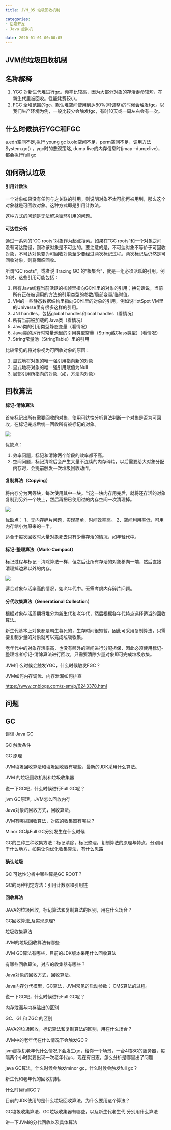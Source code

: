 ```yaml
---
title: JVM_05 垃圾回收机制

categories:
- 后端开发
- Java 虚拟机

date: 2020-01-01 00:00:05
---
```


## JVM的垃圾回收机制

## 名称解释
1. YGC 对新生代堆进行gc。频率比较高，因为大部分对象的存活寿命较短，在新生代里被回收。性能耗费较小。
1. FGC 全堆范围的gc。默认堆空间使用到达80%(可调整)的时候会触发fgc。以我们生产环境为例，一般比较少会触发fgc，有时10天或一周左右会有一次。

## 什么时候执行YGC和FGC
a.edn空间不足,执行 young gc
b.old空间不足，perm空间不足，调用方法System.gc() ，ygc时的悲观策略, dump live的内存信息时(jmap –dump:live)，都会执行full gc



## 如何确认垃圾
#### 引用计数法
一个对象如果没有任何与之关联的引用，则说明对象不太可能再被用到，那么这个对象就是可回收对象。这种方式即是引用计数法。

这种方式的问题是无法解决循环引用的问题。

#### 可达性分析
通过一系列的“GC roots”对象作为起点搜索。如果在“GC roots”和一个对象之间没有可达路径，则称该对象是不可达的。要注意的是，不可达对象不等价于可回收对象，不可达对象变为可回收对象至少要经过两次标记过程。两次标记后仍然是可回收对象，则将面临回收。

所谓“GC roots”，或者说 Tracing GC 的“根集合”，就是一组必须活跃的引用。例如说，这些引用可能包括：
1. 所有Java线程当前活跃的栈帧里指向GC堆里的对象的引用；换句话说，当前所有正在被调用的方法的引用类型的参数/局部变量/临时值。
1. VM的一些静态数据结构里指向GC堆里的对象的引用，例如说HotSpot VM里的Universe里有很多这样的引用。
1. JNI handles，包括global handles和local handles（看情况）
1. 所有当前被加载的Java类（看情况）
1. Java类的引用类型静态变量（看情况）
1. Java类的运行时常量池里的引用类型常量（String或Class类型）（看情况）
1. String常量池（StringTable）里的引用

比较常见的将对象视为可回收对象的原因：
1. 显式地将对象的唯一强引用指向新的对象
1. 显式地将对象的唯一强引用赋值为Null
1. 局部引用所指向的对象（如，方法内对象）

## 回收算法

#### 标记-清除算法
首先标记出所有需要回收的对象，使用可达性分析算法判断一个对象是否为可回收，在标记完成后统一回收所有被标记的对象。

![](https://images2015.cnblogs.com/blog/568153/201707/568153-20170713133044525-1749754709.png)

优缺点：
1. 效率问题，标记和清除两个阶段的效率都不高。
1. 空间问题，标记清除后会产生大量不连续的内存碎片，以后需要给大对象分配内存时，会提前触发一次垃圾回收动作。

#### 复制算法（Copying）
将内存分为两等块，每次使用其中一块。当这一块内存用完后，就将还存活的对象复制到另外一个块上，然后再把已使用过的内存空间一次清理掉。

![](https://images2015.cnblogs.com/blog/568153/201707/568153-20170713133054775-540568584.png)

优缺点：
1、无内存碎片问题，实现简单，时间效率高。
2、空间利用率低，可用内存缩小为原来的一半。

适合于每次回收时大量对象死去只有少量存活的情况，如年轻代中。

#### 标记-整理算法（Mark-Compact）
标记过程与标记 - 清除算法一样，但之后让所有存活的对象移向一端，然后直接清理掉边界以外的内存。

![](https://images2015.cnblogs.com/blog/568153/201707/568153-20170713133101400-240030919.png)

适合对象存活率高的情况，如老年代中。无需考虑内存碎片问题。

#### 分代收集算法（Generational Collection）
根据对象存活周期将堆分为新生代和老年代，然后根据各年代特点选择适当的回收算法。

新生代基本上对象都是朝生暮死的，生存时间很短暂，因此可采用复制算法，只需要复制少量的对象就可以完成垃圾收集。

老年代中的对象存活率高，也没有额外的空间进行分配担保，因此必须使用标记-整理或者标记-清除算法进行回收，只需要清除少量对象即可完成垃圾收集。

JVM什么时候会触发YGC，什么时候触发FGC？

JVM如何内存调优、内存泄漏如何排查

https://www.cnblogs.com/z-sm/p/6243378.html

## 问题
## GC
谈谈 Java GC

GC 触发条件

GC 原理

JVM垃圾回收算法和垃圾回收器有哪些，最新的JDK采用什么算法。

JVM 的垃圾回收机制和垃圾收集器

说一下GC吧，什么时候进行Full GC呢？

jvm GC原理，JVM怎么回收内存

Java对象的回收方式，回收算法。

JVM有哪些回收算法，对应的收集器有哪些？

Minor GC与Full GC分别发生在什么时候

GC的三种三种收集方法：标记清除，标记整理，复制算法的原理与特点，分别用于什么地方，如果让你优化收集算法，有什么思路

#### 确认垃圾
GC 可达性分析中哪些算是GC ROOT？

GC的两种判定方法：引用计数器和引用链

#### 回收算法

JAVA的垃圾回收，标记算法和复制算法的区别，用在什么场合？

GC回收算法,及实现原理?

垃圾收集算法

JVM的垃圾回收算法有哪些

JVM GC算法有哪些，目前的JDK版本采用什么回收算法

有哪些回收算法，对应的收集器有哪些？

Java对象的回收方式，回收算法。

Java内存分代模型，GC算法，JVM常见的启动参数； CMS算法的过程。

说一下GC吧，什么时候进行Full GC呢？

内存泄漏与内存溢出的区别

GC、G1 和 ZGC 的区别

JAVA的垃圾回收，标记算法和复制算法的区别，用在什么场合？

JVM中的老年代在什么情况下会触发GC？

jvm虚拟机老年代什么情况下会发生gc，给你一个场景，一台4核8G的服务器，每隔两个小时就要出现一次老年代gc，现在有日志，怎么分析是哪里出了问题

java GC算法，什么时候会触发minor gc，什么时候会触发full gc？

新生代和老年代的回收机制。

什么时候fullGC？

目前的JDK使用的是什么垃圾回收算法，为什么要用这个算法？

GC垃圾收集算法、GC垃圾收集器有哪些，以及新生代老生代 分别用什么算法

讲一下JVM的分代回收以及具体算法



